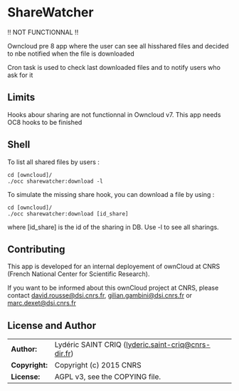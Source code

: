 # ShareWatcher

!! NOT FUNCTIONNAL !!

Owncloud pre 8 app where the user can see all hisshared files and decided to nbe notified when the file is downloaded


Cron task is used to check last downloaded files and to notify users who ask for it

## Limits 

Hooks abour sharing are not functionnal in Owncloud v7. This app needs OC8 hooks to be finished

## Shell
To list all shared files by users :

```
cd [owncloud]/
./occ sharewatcher:download -l
```

To simulate the missing share hook, you can download a file by using : 
```
cd [owncloud]/
./occ sharewatcher:download [id_share]
```
where [id_share] is the id of the sharing in DB. Use -l to see all sharings.

## Contributing

This app is developed for an internal deployement of ownCloud at CNRS (French National Center for Scientific Research).

If you want to be informed about this ownCloud project at CNRS, please contact david.rousse@dsi.cnrs.fr, gilian.gambini@dsi.cnrs.fr or marc.dexet@dsi.cnrs.fr

## License and Author

|                      |                                          |
|:---------------------|:-----------------------------------------|
| **Author:**          | Lydéric SAINT CRIQ (lyderic.saint-criq@cnrs-dir.fr)
| **Copyright:**       | Copyright (c) 2015 CNRS
| **License:**         | AGPL v3, see the COPYING file.

